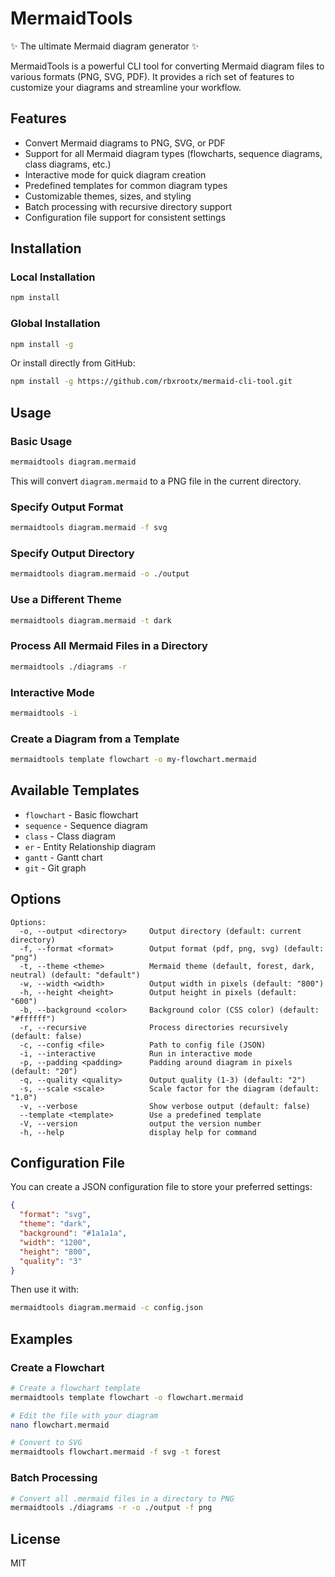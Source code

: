 # MermaidTools

✨ The ultimate Mermaid diagram generator ✨

MermaidTools is a powerful CLI tool for converting Mermaid diagram files to various formats (PNG, SVG, PDF). It provides a rich set of features to customize your diagrams and streamline your workflow.

## Features

- Convert Mermaid diagrams to PNG, SVG, or PDF
- Support for all Mermaid diagram types (flowcharts, sequence diagrams, class diagrams, etc.)
- Interactive mode for quick diagram creation
- Predefined templates for common diagram types
- Customizable themes, sizes, and styling
- Batch processing with recursive directory support
- Configuration file support for consistent settings

## Installation

### Local Installation

```bash
npm install
```

### Global Installation

```bash
npm install -g
```

Or install directly from GitHub:

```bash
npm install -g https://github.com/rbxrootx/mermaid-cli-tool.git
```

## Usage

### Basic Usage

```bash
mermaidtools diagram.mermaid
```

This will convert `diagram.mermaid` to a PNG file in the current directory.

### Specify Output Format

```bash
mermaidtools diagram.mermaid -f svg
```

### Specify Output Directory

```bash
mermaidtools diagram.mermaid -o ./output
```

### Use a Different Theme

```bash
mermaidtools diagram.mermaid -t dark
```

### Process All Mermaid Files in a Directory

```bash
mermaidtools ./diagrams -r
```

### Interactive Mode

```bash
mermaidtools -i
```

### Create a Diagram from a Template

```bash
mermaidtools template flowchart -o my-flowchart.mermaid
```

## Available Templates

- `flowchart` - Basic flowchart
- `sequence` - Sequence diagram
- `class` - Class diagram
- `er` - Entity Relationship diagram
- `gantt` - Gantt chart
- `git` - Git graph

## Options

```
Options:
  -o, --output <directory>     Output directory (default: current directory)
  -f, --format <format>        Output format (pdf, png, svg) (default: "png")
  -t, --theme <theme>          Mermaid theme (default, forest, dark, neutral) (default: "default")
  -w, --width <width>          Output width in pixels (default: "800")
  -h, --height <height>        Output height in pixels (default: "600")
  -b, --background <color>     Background color (CSS color) (default: "#ffffff")
  -r, --recursive              Process directories recursively (default: false)
  -c, --config <file>          Path to config file (JSON)
  -i, --interactive            Run in interactive mode
  -p, --padding <padding>      Padding around diagram in pixels (default: "20")
  -q, --quality <quality>      Output quality (1-3) (default: "2")
  -s, --scale <scale>          Scale factor for the diagram (default: "1.0")
  -v, --verbose                Show verbose output (default: false)
  --template <template>        Use a predefined template
  -V, --version                output the version number
  -h, --help                   display help for command
```

## Configuration File

You can create a JSON configuration file to store your preferred settings:

```json
{
  "format": "svg",
  "theme": "dark",
  "background": "#1a1a1a",
  "width": "1200",
  "height": "800",
  "quality": "3"
}
```

Then use it with:

```bash
mermaidtools diagram.mermaid -c config.json
```

## Examples

### Create a Flowchart

```bash
# Create a flowchart template
mermaidtools template flowchart -o flowchart.mermaid

# Edit the file with your diagram
nano flowchart.mermaid

# Convert to SVG
mermaidtools flowchart.mermaid -f svg -t forest
```

### Batch Processing

```bash
# Convert all .mermaid files in a directory to PNG
mermaidtools ./diagrams -r -o ./output -f png
```

## License

MIT
